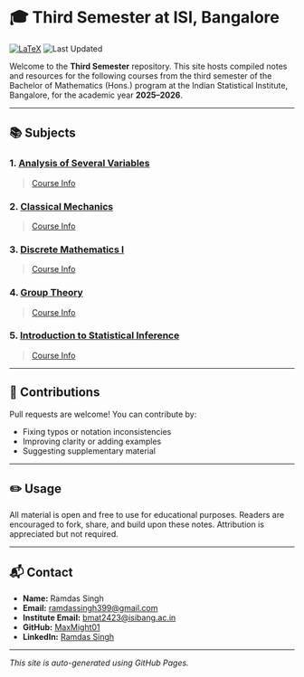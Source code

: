 # 🎓 Third Semester at ISI, Bangalore

[![LaTeX](https://img.shields.io/badge/Built%20With-LaTeX-47A141.svg?logo=latex)](https://www.latex-project.org/)
![Last Updated](https://img.shields.io/badge/Last%20Updated-July%202025-orange)

Welcome to the **Third Semester** repository. This site hosts compiled notes and resources for the following courses from the third semester of the Bachelor of Mathematics (Hons.) program at the Indian Statistical Institute, Bangalore, for the academic year **2025–2026**.

---

## 📚 Subjects

### 1. [Analysis of Several Variables](./subjects/Analysis_of_Several_Variables/aosv.pdf)
> [Course Info](https://www.isibang.ac.in/~adean/infsys/database/Bmath/ASV.html)

### 2. [Classical Mechanics](./subjects/Classical_Mechanics/cm.pdf)
> [Course Info](https://www.isibang.ac.in/~adean/infsys/database/Bmath/CM.html)

### 3. [Discrete Mathematics I](./subjects/Discrete_Math_I/dm1.pdf)
> [Course Info](https://www.isibang.ac.in/~adean/infsys/database/Bmath/DM1.html)

### 4. [Group Theory](./subjects/Group_Theory/gt.pdf)
> [Course Info](https://www.isibang.ac.in/~adean/infsys/database/Bmath/GTh.html)

### 5. [Introduction to Statistical Inference](./subjects/Introduction_to_Statistical_Inference/itsi.pdf)
> [Course Info](https://www.isibang.ac.in/~adean/infsys/database/Bmath/ISI.html)

---

## 🤝 Contributions

Pull requests are welcome! You can contribute by:

- Fixing typos or notation inconsistencies
- Improving clarity or adding examples
- Suggesting supplementary material

---

## ✏️ Usage

All material is open and free to use for educational purposes. Readers are encouraged to fork, share, and build upon these notes. Attribution is appreciated but not required.

---

## 📬 Contact

- **Name:** Ramdas Singh  
- **Email:** [ramdassingh399@gmail.com](mailto:ramdassingh399@gmail.com)  
- **Institute Email:** [bmat2423@isibang.ac.in](mailto:bmat2423@isibang.ac.in)  
- **GitHub:** [MaxMight01](https://github.com/MaxMight01)  
- **LinkedIn:** [Ramdas Singh](https://www.linkedin.com/in/ramdas-max-singh/)

---

_This site is auto-generated using GitHub Pages._
